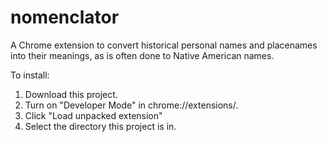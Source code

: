 # nomenclator
A Chrome extension to convert historical personal names and placenames into their meanings, as is often done to Native American names.

To install:
1. Download this project.
2. Turn on "Developer Mode" in chrome://extensions/.
3. Click "Load unpacked extension"
4. Select the directory this project is in.